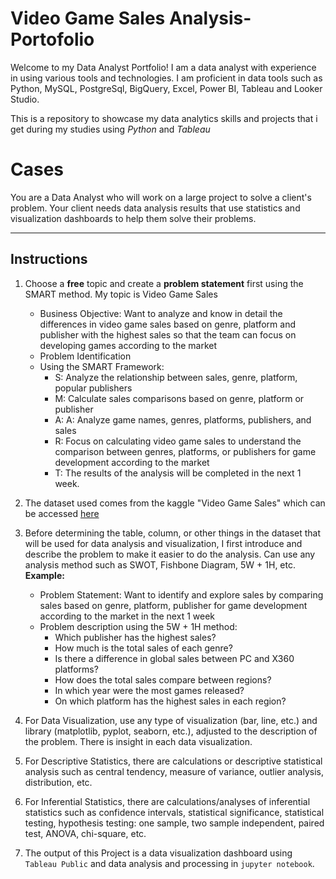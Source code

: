 # Video Game Sales Analysis-Portofolio

Welcome to my Data Analyst Portfolio! I am a data analyst with experience in using various tools and technologies. I am proficient in data tools such as Python, MySQL, PostgreSql, BigQuery, Excel, Power BI, Tableau and Looker Studio.

This is a repository to showcase my data analytics skills and projects that i get during my studies using *Python* and *Tableau*

# Cases
You are a Data Analyst who will work on a large project to solve a client's problem. Your client needs data analysis results that use statistics and visualization dashboards to help them solve their problems.

---

## Instructions
1. Choose a **free** topic and create a **problem statement** first using the SMART method. My topic is Video Game Sales
    - Business Objective: Want to analyze and know in detail the differences in video game sales based on genre, platform and publisher with the highest sales so that the team can focus on developing games according to the market
    - Problem Identification
    - Using the SMART Framework:
      + S: Analyze the relationship between sales, genre, platform, popular publishers
      + M: Calculate sales comparisons based on genre, platform or publisher
      + A: A: Analyze game names, genres, platforms, publishers, and sales
      + R: Focus on calculating video game sales to understand the comparison between genres, platforms, or publishers for game development according to the market
      + T: The results of the analysis will be completed in the next 1 week.

2. The dataset used comes from the kaggle "Video Game Sales" which can be accessed [here](https://www.kaggle.com/datasets/gregorut/videogamesales)

4. Before determining the table, column, or other things in the dataset that will be used for data analysis and visualization, I first introduce and describe the problem to make it easier to do the analysis. Can use any analysis method such as SWOT, Fishbone Diagram, 5W + 1H, etc. **Example:**
    - Problem Statement: Want to identify and explore sales by comparing sales based on genre, platform, publisher for game development according to the market in the next 1 week
    - Problem description using the 5W + 1H method:
      + Which publisher has the highest sales?
      + How much is the total sales of each genre?
      + Is there a difference in global sales between PC and X360 platforms?
      + How does the total sales compare between regions?
      + In which year were the most games released?
      + On which platform has the highest sales in each region?

5. For Data Visualization, use any type of visualization (bar, line, etc.) and library (matplotlib, pyplot, seaborn, etc.), adjusted to the description of the problem. There is insight in each data visualization.

6. For Descriptive Statistics, there are calculations or descriptive statistical analysis such as central tendency, measure of variance, outlier analysis, distribution, etc.

7. For Inferential Statistics, there are calculations/analyses of inferential statistics such as confidence intervals, statistical significance, statistical testing, hypothesis testing: one sample, two sample independent, paired test, ANOVA, chi-square, etc.

8. The output of this Project is a data visualization dashboard using `Tableau Public` and data analysis and processing in `jupyter notebook`.



